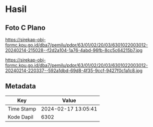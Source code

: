 # Hasil

## Foto C Plano

https://sirekap-obj-formc.kpu.go.id/dba7/pemilu/pdpr/63/01/02/20/03/6301022003012-20240214-215028--f2d2a104-1a76-4abd-96fb-8cc5c64215b7.jpg

https://sirekap-obj-formc.kpu.go.id/dba7/pemilu/pdpr/63/01/02/20/03/6301022003012-20240214-220337--592a1dbd-69d8-4f35-9ccf-9427f0c1a1c8.jpg


## Metadata

| Key        | Value               |
| ---------- | ------------------- |
| Time Stamp | 2024-02-17 13:05:41 |
| Kode Dapil | 6302                |



